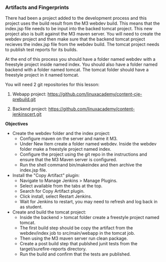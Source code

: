 ### Artifacts and Fingerprints

There had been a project added to the development process and this project uses the build result from the M3 webdev build. This means that the index.jsp file needs to be input into the backed tomcat project. This new project also is built against the M3 maven server. You will need to create the webdev project and then make sure that the backend tomcat project recieves the index.jsp file from the webdev build. The tomcat project needs to publish test reports for its builds.

At the end of this process you should have a folder named webdev with a freestyle project inside named index. You should also have a folder named backend with a folder named tomcat. The tomcat folder should have a freestyle project in it named tomcat.

You will need 2 git repositories for this lesson:

1. Webapp project: https://github.com/linuxacademy/content-cje-prebuild.git

2. Backend project: https://github.com/linuxacademy/content-jenkinscert.git

**Objectives**
* Create the webdev folder and the index project:
  * Configure maven on the server and name it M3.
  * Under New Item create a folder named webdev. Inside the webdev folder make a freestyle project named index.
  * Configure the project using the git repo in the instructions and ensure that the M3 Maven server is configured. 
  * Run the shell command bin/makeindex and then archive the index.jsp file.
* Install the "Copy Artifact" plugin:
  * Navigate to Manage Jenkins > Manage Plugins.
  * Select available from the tabs at the top.
  * Search for Copy Artifact plugin.
  * Click install, select Restart Jenkins.
  * Wait for Jenkins to restart, you may need to refresh and log back in as student.
* Create and build the tomcat project:
  * Inside the backend > tomcat folder create a freestyle project named tomcat.
  * The first build step should be copy the artifact from the webdev/index job to src/main/webapp in the tomcat job.
  * Then using the M3 maven server run clean package.
  * Create a post build step that publshed junit tests from the target/surefire-reports directory.
  * Run the build and confirm that the tests are published.
